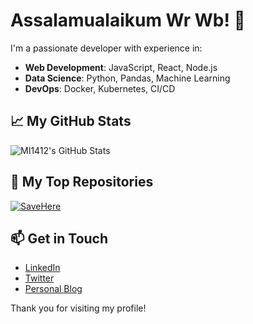 # Assalamualaikum Wr Wb! 👋

I'm a passionate developer with experience in:

- **Web Development**: JavaScript, React, Node.js
- **Data Science**: Python, Pandas, Machine Learning
- **DevOps**: Docker, Kubernetes, CI/CD

## 📈 My GitHub Stats

![MI1412's GitHub Stats](https://github-readme-stats.vercel.app/api?username=mi1412&show_icons=true&hide_title=true)

## 🌟 My Top Repositories

[![SaveHere](https://github-readme-stats.vercel.app/api/pin/?username=mi1412&repo=SaveHere)](https://github.com/mi1412/SaveHere)

## 📫 Get in Touch

- [LinkedIn](https://www.linkedin.com/in/johnsmith)
- [Twitter](https://twitter.com/johnsmith)
- [Personal Blog](https://johnsmith.dev)

Thank you for visiting my profile!
